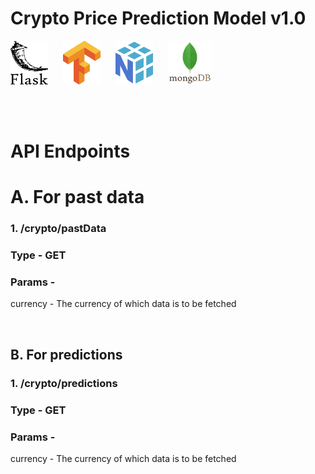 # Crypto Price Prediction Model v1.0

<img src="images/flask.png" width="60" height="70" style="margin-right: 20px"></img>
<img src="images/tensorflow.png" width="60" height="70" style="margin-right: 20px"></img>
<img src="images/numpy.png" width="60" height="70" style="margin-right: 20px"></img>
<img src="images/mongodb.png" width="70" height="70"></img>

<br/><br/>

# API Endpoints

# A. For past data
### 1. /crypto/pastData
### Type - GET

### Params -
currency - The currency of which data is to be fetched

<br/>

## B. For predictions
### 1. /crypto/predictions
### Type - GET

### Params -
currency - The currency of which data is to be fetched